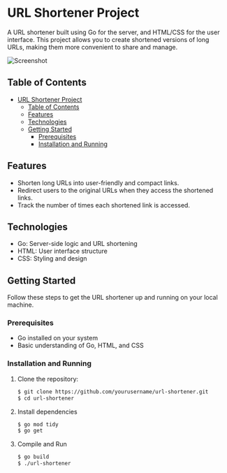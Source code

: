 # URL Shortener Project

A URL shortener built using Go for the server, and HTML/CSS for the user interface. This project allows you to create shortened versions of long URLs, making them more convenient to share and manage.

![Screenshot](screenshot.png)

## Table of Contents

- [URL Shortener Project](#url-shortener-project)
  - [Table of Contents](#table-of-contents)
  - [Features](#features)
  - [Technologies](#technologies)
  - [Getting Started](#getting-started)
    - [Prerequisites](#prerequisites)
    - [Installation and Running](#installation-and-running)

## Features

- Shorten long URLs into user-friendly and compact links.
- Redirect users to the original URLs when they access the shortened links.
- Track the number of times each shortened link is accessed.

## Technologies

- Go: Server-side logic and URL shortening
- HTML: User interface structure
- CSS: Styling and design

## Getting Started

Follow these steps to get the URL shortener up and running on your local machine.

### Prerequisites

- Go installed on your system
- Basic understanding of Go, HTML, and CSS

### Installation and Running

1. Clone the repository:

   ```bash
   $ git clone https://github.com/yourusername/url-shortener.git
   $ cd url-shortener
   ```
   
2. Install dependencies
   
   ```bash
   $ go mod tidy
   $ go get
   ```

3. Compile and Run

    ```bash
    $ go build
    $ ./url-shortener
    ```